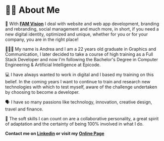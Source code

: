 <h1>👨‍💻 About Me</h1>

📌 With <b>[FAM Vision](https://famvision.it/)</b> I deal with website and web app development, branding and rebranding, social management and much more, in short, if you need a new digital identity, optimized and unique, whether for you or for your company, you are in the right place!

🙋🏻‍♂️ My name is Andrea and I am a 22 years old graduate in Graphics and Communication, I later decided to take a course of high training as a Full Stack Developer and now I'm following the Bachelor's Degree in Computer Engineering & Artificial Intelligence at Epicode.

💻 I have always wanted to work in digital and I based my training on this belief. In the coming years I want to continue to train and research new technologies with which to test myself, aware of the challenge undertaken by choosing to become a developer.

🗣️ I have so many passions like technology, innovation, creative design, travel and finance.

🦾 The soft skills I can count on are a collaborative personality, a great spirit of adaptation and the certainty of being 100% involved in what I do.

<b> Contact me on [Linkedin](https://www.linkedin.com/in/andbardii) or visit my [Online Page](https://andbardii.github.io/portfolio/)</b>
